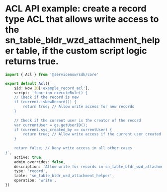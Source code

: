 # ACL API example: create a record type ACL that allows write access to the sn_table_bldr_wzd_attachment_helper table, if the custom script logic returns true.
```typescript
import { Acl } from '@servicenow/sdk/core'

export default Acl({
    $id: Now.ID['example_record_acl'],
    script: `function executeRule() {
    // Check if the record is new
    if (current.isNewRecord()) {
        return true; // Allow write access for new records
    }
    
    // Check if the current user is the creator of the record
    var currentUser = gs.getUserID();
    if (current.sys_created_by == currentUser) {
        return true; // Allow write access if the current user created the record
    }
    
    return false; // Deny write access in all other cases
}`,
    active: true,
    admin_overrides: false,
    description: 'Allow write for records in sn_table_bldr_wzd_attachment_helper, if the ACL script returns true.',
    type: 'record',
    table: 'sn_table_bldr_wzd_attachment_helper',
    operation: 'write',
})
```
